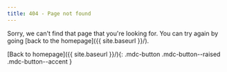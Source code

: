 ```yaml
---
title: 404 - Page not found
---
```


Sorry, we can't find that page that you're looking for. You can try again by going [back to the homepage]({{ site.baseurl }}/).

[Back to homepage]({{ site.baseurl }}/){: .mdc-button .mdc-button--raised .mdc-button--accent }
